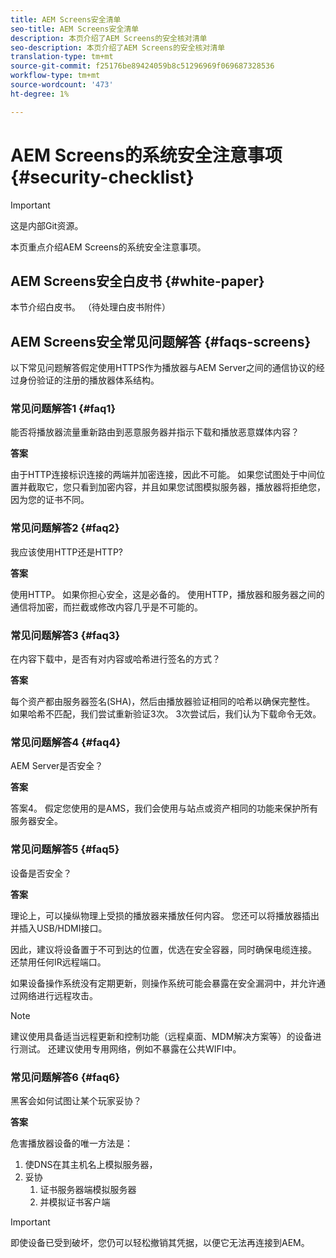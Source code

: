 ```yaml
---
title: AEM Screens安全清单
seo-title: AEM Screens安全清单
description: 本页介绍了AEM Screens的安全核对清单
seo-description: 本页介绍了AEM Screens的安全核对清单
translation-type: tm+mt
source-git-commit: f25176be89424059b8c51296969f069687328536
workflow-type: tm+mt
source-wordcount: '473'
ht-degree: 1%

---
```



# AEM Screens的系统安全注意事项 {#security-checklist}

>[!IMPORTANT]
>
>这是内部Git资源。

本页重点介绍AEM Screens的系统安全注意事项。


## AEM Screens安全白皮书 {#white-paper}

本节介绍白皮书。 （待处理白皮书附件）


## AEM Screens安全常见问题解答 {#faqs-screens}

以下常见问题解答假定使用HTTPS作为播放器与AEM Server之间的通信协议的经过身份验证的注册的播放器体系结构。

### 常见问题解答1 {#faq1}

能否将播放器流量重新路由到恶意服务器并指示下载和播放恶意媒体内容？

**答案**

由于HTTP连接标识连接的两端并加密连接，因此不可能。 如果您试图处于中间位置并截取它，您只看到加密内容，并且如果您试图模拟服务器，播放器将拒绝您，因为您的证书不同。


### 常见问题解答2 {#faq2}

我应该使用HTTP还是HTTP?

**答案**

使用HTTP。 如果你担心安全，这是必备的。 使用HTTP，播放器和服务器之间的通信将加密，而拦截或修改内容几乎是不可能的。


### 常见问题解答3 {#faq3}

在内容下载中，是否有对内容或哈希进行签名的方式？

**答案**

每个资产都由服务器签名(SHA)，然后由播放器验证相同的哈希以确保完整性。
如果哈希不匹配，我们尝试重新验证3次。 3次尝试后，我们认为下载命令无效。


### 常见问题解答4 {#faq4}

AEM Server是否安全？

**答案**

答案4。 假定您使用的是AMS，我们会使用与站点或资产相同的功能来保护所有服务器安全。


### 常见问题解答5 {#faq5}

设备是否安全？

**答案**

理论上，可以操纵物理上受损的播放器来播放任何内容。 您还可以将播放器插出并插入USB/HDMI接口。

因此，建议将设备置于不可到达的位置，优选在安全容器，同时确保电缆连接。 还禁用任何IR远程端口。

如果设备操作系统没有定期更新，则操作系统可能会暴露在安全漏洞中，并允许通过网络进行远程攻击。

>[!NOTE]
>
>建议使用具备适当远程更新和控制功能（远程桌面、MDM解决方案等）的设备进行测试。 还建议使用专用网络，例如不暴露在公共WIFI中。


### 常见问题解答6 {#faq6}

黑客会如何试图让某个玩家妥协？

**答案**

危害播放器设备的唯一方法是：

1. 使DNS在其主机名上模拟服务器，
1. 妥协
   1. 证书服务器端模拟服务器
   1. 并模拟证书客户端

>[!IMPORTANT]
>即使设备已受到破坏，您仍可以轻松撤销其凭据，以便它无法再连接到AEM。





